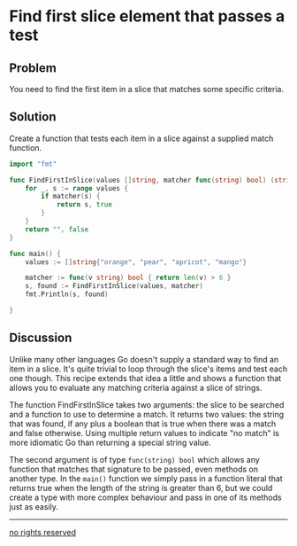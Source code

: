 # Find first slice element that passes a test

## Problem

You need to find the first item in a slice that matches some specific criteria.

## Solution

Create a function that tests each item in a slice against a supplied match function.

```Go
import "fmt"

func FindFirstInSlice(values []string, matcher func(string) bool) (string, bool) {
	for _, s := range values {
		if matcher(s) {
			return s, true
		}
	}
	return "", false
}

func main() {
	values := []string{"orange", "pear", "apricot", "mango"}

	matcher := func(v string) bool { return len(v) > 6 }
	s, found := FindFirstInSlice(values, matcher)
	fmt.Println(s, found)

}
```

## Discussion

Unlike many other languages Go doesn't supply a standard way to find an item in a slice. It's quite trivial to loop through the slice's items and test each one though. This recipe extends that idea a little and shows a function that allows you to evaluate any matching criteria against a slice of strings.

The function FindFirstInSlice takes two arguments: the slice to be searched and a function to use to determine a match. It returns two values: the string that was found, if any plus a boolean that is true when there was a match and false otherwise. Using multiple return values to indicate "no match" is more idiomatic Go than returning a special string value.

The second argument is of type `func(string) bool` which allows any function that matches that signature to be passed, even methods on another type. In the `main()` function we simply pass in a function literal that returns true when the length of the string is greater than 6, but we could create a type with more complex behaviour and pass in one of its methods just as easily.

----
[no rights reserved](http://creativecommons.org/publicdomain/zero/1.0/)

